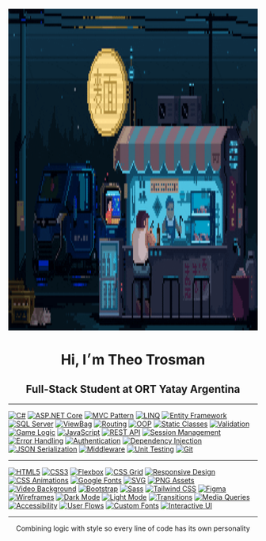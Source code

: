 <p align="center">
  <img src="c991e9eb7c467b34294be002b2493037.gif" width="800" height="650" alt="ascii banner"/>
</p>

<h1 align="center">Hi, I׳m Theo Trosman</h1>
<h2 align="center">Full-Stack Student at ORT Yatay Argentina</h2> 

--- 

[![C#](https://img.shields.io/badge/C%23-98907e?style=for-the-badge&logo=csharp&logoColor=d7dac6)]() 
[![ASP.NET Core](https://img.shields.io/badge/ASP.NET%20Core-b2aa94?style=for-the-badge&logo=dotnet&logoColor=cdd0c1)]() 
[![MVC Pattern](https://img.shields.io/badge/MVC-98907e?style=for-the-badge&logo=visualstudiocode&logoColor=d7dac6)]() 
[![LINQ](https://img.shields.io/badge/LINQ-b2aa94?style=for-the-badge&logo=codewars&logoColor=cdd0c1)]() 
[![Entity Framework](https://img.shields.io/badge/Entity%20Framework-98907e?style=for-the-badge&logo=dotnet&logoColor=d7dac6)]() 
[![SQL Server](https://img.shields.io/badge/SQL%20Server-b2aa94?style=for-the-badge&logo=microsoftsqlserver&logoColor=cdd0c1)]() 
[![ViewBag](https://img.shields.io/badge/ViewBag-98907e?style=for-the-badge&logo=data&logoColor=d7dac6)]() 
[![Routing](https://img.shields.io/badge/Routing-b2aa94?style=for-the-badge&logo=github&logoColor=cdd0c1)]() 
[![OOP](https://img.shields.io/badge/OOP-98907e?style=for-the-badge&logo=abstract&logoColor=d7dac6)]() 
[![Static Classes](https://img.shields.io/badge/Static%20Classes-b2aa94?style=for-the-badge&logo=circle&logoColor=cdd0c1)]() 
[![Validation](https://img.shields.io/badge/Validation-98907e?style=for-the-badge&logo=check&logoColor=d7dac6)]() 
[![Game Logic](https://img.shields.io/badge/Game%20Logic-b2aa94?style=for-the-badge&logo=joystick&logoColor=cdd0c1)]() 
[![JavaScript](https://img.shields.io/badge/JavaScript-98907e?style=for-the-badge&logo=javascript&logoColor=d7dac6)]() 
[![REST API](https://img.shields.io/badge/REST%20API-b2aa94?style=for-the-badge&logo=cloud&logoColor=cdd0c1)]() 
[![Session Management](https://img.shields.io/badge/Session%20Management-98907e?style=for-the-badge&logo=session&logoColor=d7dac6)]() 
[![Error Handling](https://img.shields.io/badge/Error%20Handling-b2aa94?style=for-the-badge&logo=bug&logoColor=cdd0c1)]() 
[![Authentication](https://img.shields.io/badge/Authentication-98907e?style=for-the-badge&logo=unlock&logoColor=d7dac6)]() 
[![Dependency Injection](https://img.shields.io/badge/Dependency%20Injection-b2aa94?style=for-the-badge&logo=syringe&logoColor=cdd0c1)]() 
[![JSON Serialization](https://img.shields.io/badge/JSON%20Serialization-98907e?style=for-the-badge&logo=json&logoColor=d7dac6)]() 
[![Middleware](https://img.shields.io/badge/Middleware-b2aa94?style=for-the-badge&logo=microsoft&logoColor=cdd0c1)]() 
[![Unit Testing](https://img.shields.io/badge/Unit%20Testing-98907e?style=for-the-badge&logo=testtube&logoColor=d7dac6)]() 
[![Git](https://img.shields.io/badge/Git-b2aa94?style=for-the-badge&logo=git&logoColor=cdd0c1)]()

---

[![HTML5](https://img.shields.io/badge/HTML5-888075?style=for-the-badge&logo=html5&logoColor=d7dac6)]() 
[![CSS3](https://img.shields.io/badge/CSS3-a89f8c?style=for-the-badge&logo=css3&logoColor=cdd0c1)]() 
[![Flexbox](https://img.shields.io/badge/Flexbox-888075?style=for-the-badge&logo=css3&logoColor=d7dac6)]() 
[![CSS Grid](https://img.shields.io/badge/CSS%20Grid-a89f8c?style=for-the-badge&logo=csswizardry&logoColor=cdd0c1)]() 
[![Responsive Design](https://img.shields.io/badge/Responsive%20Design-888075?style=for-the-badge&logo=responsive&logoColor=d7dac6)]() 
[![CSS Animations](https://img.shields.io/badge/CSS%20Animations-a89f8c?style=for-the-badge&logo=css3&logoColor=cdd0c1)]() 
[![Google Fonts](https://img.shields.io/badge/Google%20Fonts-888075?style=for-the-badge&logo=google&logoColor=d7dac6)]() 
[![SVG](https://img.shields.io/badge/SVG-a89f8c?style=for-the-badge&logo=svg&logoColor=cdd0c1)]() 
[![PNG Assets](https://img.shields.io/badge/PNG-888075?style=for-the-badge&logo=file-image&logoColor=d7dac6)]() 
[![Video Background](https://img.shields.io/badge/Video%20Background-a89f8c?style=for-the-badge&logo=video&logoColor=cdd0c1)]() 
[![Bootstrap](https://img.shields.io/badge/Bootstrap-888075?style=for-the-badge&logo=bootstrap&logoColor=d7dac6)]() 
[![Sass](https://img.shields.io/badge/Sass-a89f8c?style=for-the-badge&logo=sass&logoColor=cdd0c1)]() 
[![Tailwind CSS](https://img.shields.io/badge/TailwindCSS-888075?style=for-the-badge&logo=tailwindcss&logoColor=d7dac6)]() 
[![Figma](https://img.shields.io/badge/Figma-a89f8c?style=for-the-badge&logo=figma&logoColor=cdd0c1)]() 
[![Wireframes](https://img.shields.io/badge/Wireframes-888075?style=for-the-badge&logo=simpleicons&logoColor=d7dac6)]() 
[![Dark Mode](https://img.shields.io/badge/Dark%20Mode-a89f8c?style=for-the-badge&logo=moon&logoColor=cdd0c1)]() 
[![Light Mode](https://img.shields.io/badge/Light%20Mode-888075?style=for-the-badge&logo=sun&logoColor=d7dac6)]() 
[![Transitions](https://img.shields.io/badge/Transitions-a89f8c?style=for-the-badge&logo=transition&logoColor=cdd0c1)]() 
[![Media Queries](https://img.shields.io/badge/Media%20Queries-888075?style=for-the-badge&logo=css3&logoColor=d7dac6)]() 
[![Accessibility](https://img.shields.io/badge/Accessibility-a89f8c?style=for-the-badge&logo=accessibility&logoColor=cdd0c1)]() 
[![User Flows](https://img.shields.io/badge/User%20Flows-888075?style=for-the-badge&logo=user&logoColor=d7dac6)]() 
[![Custom Fonts](https://img.shields.io/badge/Custom%20Fonts-a89f8c?style=for-the-badge&logo=font&logoColor=cdd0c1)]() 
[![Interactive UI](https://img.shields.io/badge/Interactive%20UI-888075?style=for-the-badge&logo=interactive&logoColor=d7dac6)]()

---

<p align="center">
Combining logic with style so every line of code has its own personality
</p>
